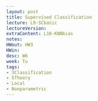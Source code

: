 ```yaml
---
layout: post
title: Supervised Classification
lecture: L9-SCbasic
lectureVersion: 
extraContent: L10-KNNbias
notes:
HWout: HW3
HWin:  
desc: W6
week: Tu
tags:
- 3Classification
- 5Theory
- Local
- Nonparametric
---
```

